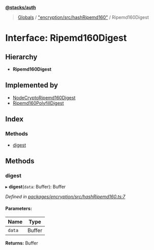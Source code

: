 **[@stacks/auth](../README.md)**

> [Globals](../globals.md) / ["encryption/src/hashRipemd160"](../modules/_encryption_src_hashripemd160_.md) / Ripemd160Digest

# Interface: Ripemd160Digest

## Hierarchy

- **Ripemd160Digest**

## Implemented by

- [NodeCryptoRipemd160Digest](../classes/_encryption_src_hashripemd160_.nodecryptoripemd160digest.md)
- [Ripemd160PolyfillDigest](../classes/_encryption_src_hashripemd160_.ripemd160polyfilldigest.md)

## Index

### Methods

- [digest](_encryption_src_hashripemd160_.ripemd160digest.md#digest)

## Methods

### digest

▸ **digest**(`data`: Buffer): Buffer

_Defined in [packages/encryption/src/hashRipemd160.ts:7](https://github.com/blockstack/blockstack.js/blob/26419086/packages/encryption/src/hashRipemd160.ts#L7)_

#### Parameters:

| Name   | Type   |
| ------ | ------ |
| `data` | Buffer |

**Returns:** Buffer
